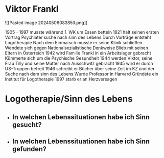 # Viktor Frankl
![[Pasted image 20240506083850.png]]

1905 - 1997
musste während 1. WK um Essen betteln
1921 hält seinen ersten Vortrag
Psychiater
suche nach sinn des Lebens
Durch Vorträge entsteht Logotherapie
Nach dem Einmarsch musste er seine Klinik schließen
Wendete sich gegen Nationalsozialistische Denkweise
Blieb mit seinen Eltern in Österreich
1942 wird Familie Frankl in ein Arbeitslager gebracht
Kümmerte sich um die Psychische Gesundheit
1944 werden Viktor, seine Frau Tilly und seine Mutter nach Ausschwitz gebracht
1945 wird er durch US-Truppen befreit
1946 schreibt er Bücher über seine Zeit im KZ und der Suche nach dem sinn des Lebens
Wurde Professor in Harvard
Gründete ein Institut für Logotherapie
1997 starb er an Herzversagen

# Logotherapie/Sinn des Lebens
- In welchen Lebenssituationen habe ich Sinn gesucht?
	- 
- In welchen Lebenssituationen habe ich Sinn gefunden?
	- 
